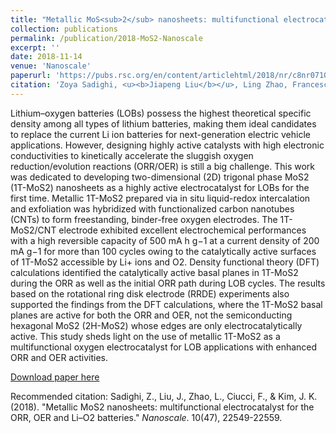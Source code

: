 ```yaml
---
title: "Metallic MoS<sub>2</sub> nanosheets: multifunctional electrocatalyst for the ORR, OER and Li–O<sub>2</sub> batteries"
collection: publications
permalink: /publication/2018-MoS2-Nanoscale
excerpt: ''
date: 2018-11-14
venue: 'Nanoscale'
paperurl: 'https://pubs.rsc.org/en/content/articlehtml/2018/nr/c8nr07106c'
citation: 'Zoya Sadighi, <u><b>Jiapeng Liu</b></u>, Ling Zhao, Francesco Ciucci, Jang-Kyo Kim*. (2018). &quot;Metallic MoS 2 nanosheets: multifunctional electrocatalyst for the ORR, OER and Li–O 2 batteries.&quot; <i>Nanoscale</i>. 10(47), 22549-22559'
---
```

Lithium–oxygen batteries (LOBs) possess the highest theoretical specific density among all types of lithium batteries, making them ideal candidates to replace the current Li ion batteries for next-generation electric vehicle applications. However, designing highly active catalysts with high electronic conductivities to kinetically accelerate the sluggish oxygen reduction/evolution reactions (ORR/OER) is still a big challenge. This work was dedicated to developing two-dimensional (2D) trigonal phase MoS2 (1T-MoS2) nanosheets as a highly active electrocatalyst for LOBs for the first time. Metallic 1T-MoS2 prepared via in situ liquid-redox intercalation and exfoliation was hybridized with functionalized carbon nanotubes (CNTs) to form freestanding, binder-free oxygen electrodes. The 1T-MoS2/CNT electrode exhibited excellent electrochemical performances with a high reversible capacity of 500 mA h g−1 at a current density of 200 mA g−1 for more than 100 cycles owing to the catalytically active surfaces of 1T-MoS2 accessible by Li+ ions and O2. Density functional theory (DFT) calculations identified the catalytically active basal planes in 1T-MoS2 during the ORR as well as the initial ORR path during LOB cycles. The results based on the rotational ring disk electrode (RRDE) experiments also supported the findings from the DFT calculations, where the 1T-MoS2 basal planes are active for both the ORR and OER, not the semiconducting hexagonal MoS2 (2H-MoS2) whose edges are only electrocatalytically active. This study sheds light on the use of metallic 1T-MoS2 as a multifunctional oxygen electrocatalyst for LOB applications with enhanced ORR and OER activities.

[Download paper here](http://jiapeng-liu.github.io/files/Z-Sadighi_2018_MoS2_Nanoscale.pdf)

Recommended citation: Sadighi, Z., Liu, J., Zhao, L., Ciucci, F., & Kim, J. K. (2018). "Metallic MoS2 nanosheets: multifunctional electrocatalyst for the ORR, OER and Li–O2 batteries." <i>Nanoscale</i>. 10(47), 22549-22559.